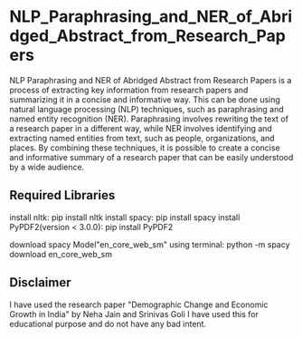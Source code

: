 # NLP_Paraphrasing_and_NER_of_Abridged_Abstract_from_Research_Papers

NLP Paraphrasing and NER of Abridged Abstract from Research Papers is a process of extracting key information from research papers and 
summarizing it in a concise and informative way. This can be done using natural language processing (NLP) techniques, such as paraphrasing 
and named entity recognition (NER). Paraphrasing involves rewriting the text of a research paper in a different way, while NER involves 
identifying and extracting named entities from text, such as people, organizations, and places. By combining these techniques,
it is possible to create a concise and informative summary of a research paper that can be easily understood by a wide audience.

## Required Libraries
install nltk: pip install nltk
install spacy: pip install spacy
install PyPDF2(version < 3.0.0): pip install PyPDF2


download spacy Model"en_core_web_sm" using terminal: python -m spacy download en_core_web_sm




## Disclaimer
I have used the research paper "Demographic Change and Economic Growth in India" by Neha Jain and Srinivas Goli
I have used this for educational purpose and do not have any bad intent.

